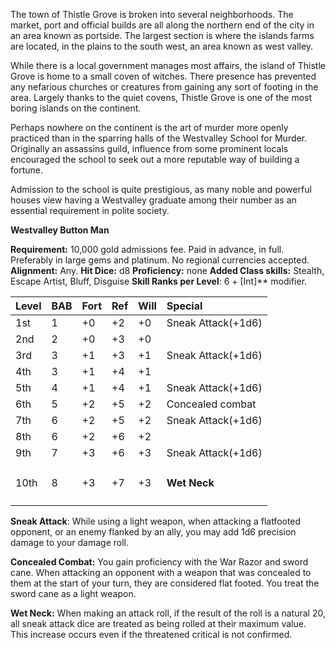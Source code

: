 The town of Thistle Grove is broken into several neighborhoods.  The market, port and official builds are all along the northern end of the city in an area known as portside. The largest section is where the islands farms are located, in the plains to the south west, an area known as west valley.

While there is a local government manages most affairs, the island of Thistle Grove is home to a small coven of witches.  There presence has prevented any nefarious churches or creatures from gaining any sort of footing in the area.  Largely thanks to the quiet covens, Thistle Grove is one of the most boring islands on the continent.

Perhaps nowhere on the continent is the art of murder more openly practiced than in the sparring halls of the Westvalley School for Murder.  Originally an assassins guild, influence from some prominent locals encouraged the school to seek out a more reputable way of building a fortune.

Admission to the school is quite prestigious, as many noble and powerful houses view having a Westvalley graduate among their number as an essential requirement in polite society.

**Westvalley Button Man**

**Requirement:** 10,000 gold admissions fee.  Paid in advance, in full. Preferably in large gems and platinum.   No regional currencies accepted.
**Alignment:**  Any.
**Hit Dice:** d8
**Proficiency:** none
**Added Class skills:**   Stealth, Escape Artist, Bluff, Disguise
**Skill Ranks per Level**: 6 + [Int]** modifier.

|**Level**|**BAB**|**Fort**|**Ref**|**Will**|**Special**|
| :- | :- | :- | :- | :- | :- |
|1st|1|+0|+2|+0|Sneak Attack(+1d6)|
|2nd|2|+0|+3|+0||
|3rd|3|+1|+3|+1|Sneak Attack(+1d6)|
|4th|3|+1|+4|+1||
|5th|4|+1|+4|+1|Sneak Attack(+1d6)|
|6th|5|+2|+5|+2|Concealed combat|
|7th|6|+2|+5|+2|Sneak Attack(+1d6)|
|8th|6|+2|+6|+2||
|9th|7|+3|+6|+3|Sneak Attack(+1d6)|
|10th|8|+3|+7|+3|<h4>Wet Neck</h4>|

**Sneak Attack**:  While using a light weapon, when attacking a flatfooted opponent, or an enemy flanked by an ally, you may add 1d6 precision damage to your damage roll.

**Concealed Combat:**  You gain proficiency with the War Razor and sword cane. When attacking an opponent with a weapon that was concealed to them at the start of your turn, they are considered flat footed.  You treat the sword cane as a light weapon.

**Wet Neck:**  When making an attack roll, if the result of the roll is a natural 20, all sneak attack dice are treated as being rolled at their maximum value.  This increase occurs even if the threatened critical is not confirmed.

